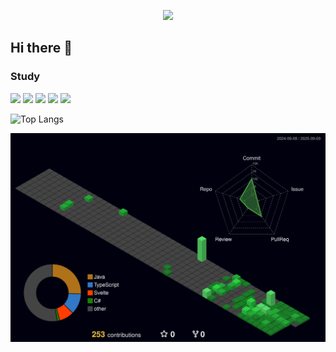 <p align="center">
  <img src="https://capsule-render.vercel.app/api?type=waving&color=gradient&text=Good%20to%20see%20you&height=120&section=header&fontSize=50&fontColor=FFFFFF&animation=fadeIn&customColorList=ADD8E6,87CEEB,87CEFA,B0E0E6" />
</p>

## Hi there 👋

<div>
  <h3>Study</h3>
  <img src="https://img.shields.io/badge/Java-ED8B00?style=for-the-badge&logo=openjdk&logoColor=white">
  <img src="https://img.shields.io/badge/JavaScript-F7DF1E?style=for-the-badge&logo=JavaScript&logoColor=white">
  <img src="https://img.shields.io/badge/react-61DAFB?style=for-the-badge&logo=react&logoColor=black"> 
  <img src="https://img.shields.io/badge/spring-6DB33F?style=for-the-badge&logo=spring&logoColor=white">
  <img src="https://img.shields.io/badge/Svelte-FF3E00?style=for-the-badge&logo=Svelte&logoColor=white"/>
  <br/>

  ![Top Langs](https://github-readme-stats.vercel.app/api/top-langs/?username=dudadab&layout=compact&exclude)
</div>

<div align="center">
  <img src="profile-3d-contrib/profile-night-green.svg" alt="GitHub Profile 3D Contrib" />
</div>

<!--
**dudadab/dudadab** is a ✨ _special_ ✨ repository because its `README.md` (this file) appears on your GitHub profile.

Here are some ideas to get you started:

- 🔭 I’m currently working on ...
- 🌱 I’m currently learning ...
- 👯 I’m looking to collaborate on ...
- 🤔 I’m looking for help with ...
- 💬 Ask me about ...
- 📫 How to reach me: ...
- 😄 Pronouns: ...
- ⚡ Fun fact: ...
-->


